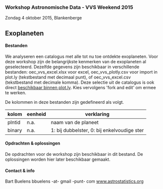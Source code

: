 ### Workshop Astronomische Data - VVS Weekend 2015
Zondag 4 oktober 2015, Blankenberge
## Exoplaneten

#### Bestanden
We analyseren een catalogus met alle tot nu toe ontdekte exoplaneten. Voor deze workshop zijn de belangrijkste kenmerken van de exoplaneten al geselecteerd. Dezelfde gegevens zijn beschikbaar in verschillende bestanden: oec_vvs_excel.xlsx voor excel, oec_vvs_plotly.csv voor import in plot.ly (tekstbestand met decimaal punt), of oec_vvs_excel.csv (tekstbestand met decimale komma).
Deze selectie uit de catalogus is ook direct [beschikbaar binnen plot.ly](https://plot.ly/~bbuelens/71). Kies vervolgens 'fork and edit' om ermee te werken.

De kolommen in deze bestanden zijn gedefineerd als volgt.

| kolom | eenheid | verklaring |
| ----- | ------- | ---------- |
| plntid | n.a. | naam van de planeet |
| binary | n.a. | 1: bij dubbelster, 0: bij enkelvoudige ster |

#### Opdrachten & oplossingen
De opdrachten voor de workshop zijn beschikbaar in dit bestand. De oplossingen worden hier later beschikbaar gemaakt.

#### Contact & info
Bart Buelens
bbuelens -at- gmail -punt- com
www.astrostatistics.org

